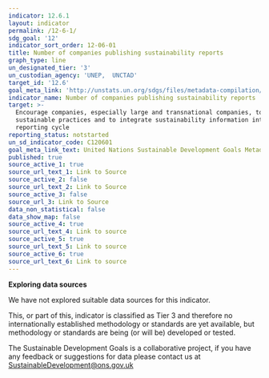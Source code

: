 ```yaml
---
indicator: 12.6.1
layout: indicator
permalink: /12-6-1/
sdg_goal: '12'
indicator_sort_order: 12-06-01
title: Number of companies publishing sustainability reports
graph_type: line
un_designated_tier: '3'
un_custodian_agency: 'UNEP,  UNCTAD'
target_id: '12.6'
goal_meta_link: 'http://unstats.un.org/sdgs/files/metadata-compilation/Metadata-Goal-12.pdf'
indicator_name: Number of companies publishing sustainability reports
target: >-
  Encourage companies, especially large and transnational companies, to adopt
  sustainable practices and to integrate sustainability information into their
  reporting cycle
reporting_status: notstarted
un_sd_indicator_code: C120601
goal_meta_link_text: United Nations Sustainable Development Goals Metadata (pdf 782kB)
published: true
source_active_1: true
source_url_text_1: Link to Source
source_active_2: false
source_url_text_2: Link to Source
source_active_3: false
source_url_3: Link to Source
data_non_statistical: false
data_show_map: false
source_active_4: true
source_url_text_4: Link to source
source_active_5: true
source_url_text_5: Link to source
source_active_6: true
source_url_text_6: Link to source
---
```

**Exploring data sources**

We have not explored suitable data sources for this indicator. 

This, or part of this, indicator is classified as Tier 3 and therefore no internationally established methodology or standards are yet available, but methodology or standards are being (or will be) developed or tested.

The Sustainable Development Goals is a collaborative project, if you have any feedback or suggestions for data please contact us at <SustainableDevelopment@ons.gov.uk>

